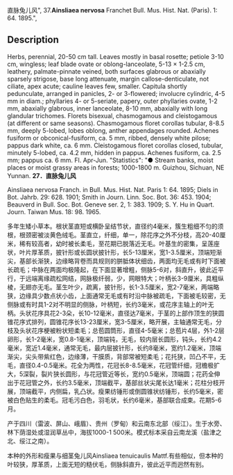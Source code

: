 直脉兔儿风",
37.**Ainsliaea nervosa** Franchet Bull. Mus. Hist. Nat. (Paris). 1: 64. 1895.",

## Description
Herbs, perennial, 20-50 cm tall. Leaves mostly in basal rosette; petiole 3-10 cm, wingless; leaf blade ovate or oblong-lanceolate, 5-13 × 1-2.5 cm, leathery, palmate-pinnate veined, both surfaces glabrous or abaxially sparsely strigose, base long attenuate, margin callose-denticulate, not ciliate, apex acute; cauline leaves few, smaller. Capitula shortly pedunculate, arranged in panicles, 2- or 3-flowered; involucre cylindric, 4-5 mm in diam.; phyllaries 4- or 5-seriate, papery, outer phyllaries ovate, 1-2 mm, abaxially glabrous, inner lanceolate, 8-10 mm, abaxially with long glandular trichomes. Florets bisexual, chasmogamous and cleistogamous (at different or same seasons). Chasmogamous floret corollas tubular, 8-8.5 mm, deeply 5-lobed, lobes oblong, anther appendages rounded. Achenes fusiform or obconical-fusiform, ca. 5 mm, ribbed, densely white pilose; pappus dark white, ca. 6 mm. Cleistogamous floret corollas closed, tubular, minutely 5-lobed, ca. 4.2 mm, hidden in pappus. Achenes fusiform, ca. 2.5 mm; pappus ca. 6 mm. Fl. Apr-Jun.
  "Statistics": "● Stream banks, moist places or moist grassy areas in forests; 1000-1800 m. Guizhou, Sichuan, NE Yunnan.
**27．直脉兔儿风**

Ainsliaea nervosa Franch. in Bull. Mus. Hist. Nat. Paris 1: 64. 1895; Diels in Bot. Jahrb. 29: 628. 1901; Smith in Journ. Linn. Soc. Bot. 36: 453. 1904; Beauverd in Bull. Soc. Bot. Geneve ser. 2, 1: 383. 1909; S. Y. Hu in Quart. Journ. Taiwan Mus. 18: 98. 1965.

多年生矮小草本。根状茎直短或横卧呈结节状，直径约4毫米，簇生粗细不匀的须根，根颈密被淡黄色绒毛。茎直立，纤细，单一，除花序之外不分枝，高20-40厘米，稀有较高者，幼时被长柔毛，至花期已脱落近无毛。叶基生的密集，呈莲座状，叶片厚革质，披针形或长圆状披针形，长5-13厘米，宽1-3.5厘米，顶端短渐尖，基部长渐狭，边缘略背卷而具规则的胼胝体状细齿，两面均无毛或有时下面被长疏毛；中脉在两面均极隆起，在下面显著增粗，侧脉5-6对，斜直升，彼此近平行，于远端离缘疏松网结，网脉极纤弱，少，网眼特大；叶柄长3-9厘米，具粗纵棱，无翅亦无毛。茎生叶少，疏离，披针形，长1-3.5厘米，宽2-7毫米，两端略狭，边缘具少数点状小齿，上面通常无毛或有时沿中脉被疏毛，下面被毛较密，无侧脉或有时具1-2对不明显的侧脉，叶柄短，长约3毫米，或花序主轴上的叶无柄。头状花序具花2-3朵，长10-12毫米，直径达7毫米，于茎的上部作顶生的狭圆锥花序式排列，圆锥花序长13-23厘米，宽3-5厘米，略开展，主轴通常无毛，分枝及头状花序梗被粉状短柔毛；总苞圆筒形，直径4-5毫米；总苞片4层，外1-2层卵形，长1-2毫米，宽0.8-1毫米，顶端钝，无毛，较内层长圆形，钝头，长约4.2毫米，宽近1.4毫米，通常无毛，最内层披针形，长约8毫米，宽约1.2毫米，顶端渐尖，尖头带紫红色，边缘薄，干膜质，背部常被短柔毛；花托狭，凹凸不平，无毛，直径0.4-0.5毫米。花全为两性，花冠长8-8.5毫米，花冠管纤细，冠檐极扩大，5深裂，裂片狭长圆形，与花冠管近等长，宽约0.5毫米，顶端圆；花药全伸出于花冠管之外，长约3.5毫米，顶端截平，基部丝状尖尾长达1毫米；花柱分枝开展，顶端截平，内侧扁，乳凸状。瘦果纺锤形或倒圆锥状纺锤形，长约5毫米，密被白色贴生的柔毛。冠毛污白色，羽毛状，长约6毫米，基部联合成束。花期5-6月。

产于四川（雷波、屏山、峨眉）、贵州（罗甸）和云南东北部（绥江）。生于水旁、林下荫湿处或湿润草丛中，海拔1000-1 500米。模式标本采自云南龙溪（盐津之北、绥江之南）。

本种的外形和瘦果与细茎兔儿风Ainsliaea tenuicaulis Mattf.有些相似，但本种的叶较狭，厚革质，上面无短的糙伏毛，侧脉斜直升，彼此近平而迥然有别。
